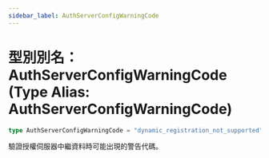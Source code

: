 ```yaml
---
sidebar_label: AuthServerConfigWarningCode
---
```


# 型別別名：AuthServerConfigWarningCode (Type Alias: AuthServerConfigWarningCode)

```ts
type AuthServerConfigWarningCode = "dynamic_registration_not_supported";
```

驗證授權伺服器中繼資料時可能出現的警告代碼。